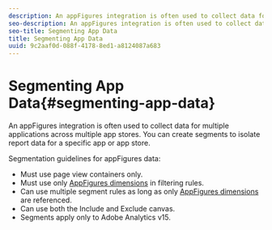 ```yaml
---
description: An appFigures integration is often used to collect data for multiple applications across multiple app stores. You can create segments to isolate report data for a specific app or app store.
seo-description: An appFigures integration is often used to collect data for multiple applications across multiple app stores. You can create segments to isolate report data for a specific app or app store.
seo-title: Segmenting App Data
title: Segmenting App Data
uuid: 9c2aaf0d-088f-4178-8ed1-a8124087a683
---
```


# Segmenting App Data{#segmenting-app-data}

An appFigures integration is often used to collect data for multiple applications across multiple app stores. You can create segments to isolate report data for a specific app or app store.

Segmentation guidelines for appFigures data:

* Must use page view containers only.
* Must use only [AppFigures dimensions](../appfigures-overview/appfigures-metrics.md#concept-890b06e6f59e44a7a331ce872f4e1d9c) in filtering rules.
* Can use multiple segment rules as long as only [AppFigures dimensions](../appfigures-overview/appfigures-metrics.md#concept-890b06e6f59e44a7a331ce872f4e1d9c) are referenced.
* Can use both the Include and Exclude canvas.
* Segments apply only to Adobe Analytics v15.
